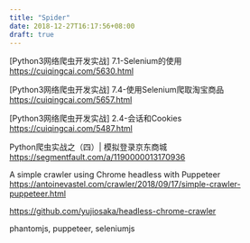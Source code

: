 ```yaml
---
title: "Spider"
date: 2018-12-27T16:17:56+08:00
draft: true
---
```


[Python3网络爬虫开发实战] 7.1-Selenium的使用  
https://cuiqingcai.com/5630.html

[Python3网络爬虫开发实战] 7.4-使用Selenium爬取淘宝商品  
https://cuiqingcai.com/5657.html

[Python3网络爬虫开发实战] 2.4-会话和Cookies  
https://cuiqingcai.com/5487.html

Python爬虫实战之（四）| 模拟登录京东商城  
https://segmentfault.com/a/1190000013170936

A simple crawler using Chrome headless with Puppeteer  
https://antoinevastel.com/crawler/2018/09/17/simple-crawler-puppeteer.html

https://github.com/yujiosaka/headless-chrome-crawler

phantomjs, puppeteer, seleniumjs
